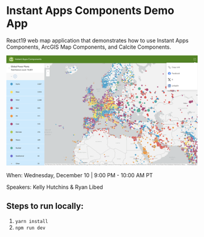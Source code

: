 # Instant Apps Components Demo App

React19 web map application that demonstrates how to use Instant Apps Components, ArcGIS Map Components, and Calcite Components.

![alt text](public/sample.png)

When: Wednesday, December 10 | 9:00 PM - 10:00 AM PT

Speakers: Kelly Hutchins & Ryan Libed

## Steps to run locally:

1. `yarn install`
2. `npm run dev`
